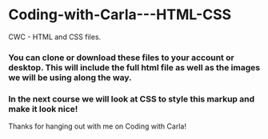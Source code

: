 # Coding-with-Carla---HTML-CSS
CWC - HTML and CSS files.

### You can clone or download these files to your account or desktop. This will include the full html file as well as the images we will be using along the way.

### In the next course we will look at CSS to style this markup and make it look nice!

Thanks for hanging out with me on Coding with Carla!
